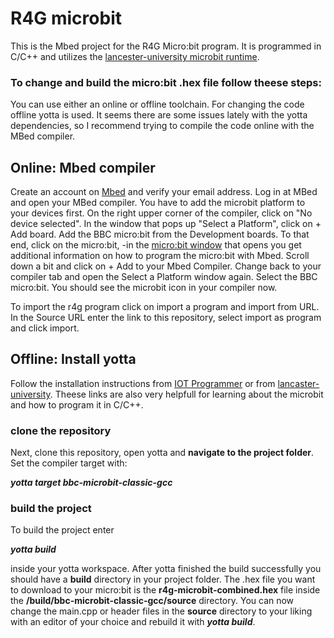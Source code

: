 # R4G microbit
This is the Mbed project for the R4G Micro:bit program. It is programmed in C/C++ and utilizes the [lancester-university microbit runtime](https://lancaster-university.github.io/microbit-docs/).


### To change and build the micro:bit .hex file follow theese steps:
You can use either an online or offline toolchain. For changing the code offline yotta is used. It seems there are some issues lately with the yotta dependencies, so I recommend trying to compile the code online with the MBed compiler.
## Online: Mbed compiler
Create an account on [Mbed](https://os.mbed.com/) and verify your email address. Log in at MBed and open your MBed compiler. You have to add the microbit platform to your devices first. On the right upper corner of the compiler, click on "No device selected". In the window that pops up "Select a Platform", click on + Add board. Add the BBC micro:bit from the Development boards. To that end, click on the micro:bit, -in the [micro:bit window](os.mbed.com/platforms/Microbit/) that opens you get additional information on how to program the micro:bit with Mbed. Scroll down a bit and click on + Add to your Mbed Compiler. Change back to your compiler tab and open the Select a Platform window again. Select the BBC micro:bit. You should see the microbit icon in your compiler now.

To import the r4g program click on import a program and import from URL. In the Source URL enter the link to this repository, select import as program and click import.

## Offline: Install yotta
Follow the installation instructions from [IOT Programmer](https://www.iot-programmer.com/index.php/books/27-micro-bit-iot-in-c/chapters-micro-bit-iot-in-c/44-offline-c-c-development-with-the-micro-bit) or from [lancaster-university](https://lancaster-university.github.io/microbit-docs/offline-toolchains/).
Theese links are also very helpfull for learning about the microbit and how to program it in C/C++.
### clone the repository
Next, clone this repository, open yotta and <b>navigate to the project folder</b>.
Set the compiler target with:

*<b>yotta target bbc-microbit-classic-gcc</b>*

### build the project
To build the project enter

*<b>yotta build</b>*

inside your yotta workspace. After yotta finished the build successfully you should have a <b>build</b> directory in your project folder. The .hex file you want to download to your micro:bit is the <b>r4g-microbit-combined.hex</b> file inside the <b>/build/bbc-microbit-classic-gcc/source</b> directory.
You can now change the main.cpp or header files in the <b>source</b> directory to your liking with an editor of your choice and rebuild it with *<b>yotta build</b>*.
